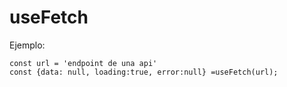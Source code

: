 # useFetch

Ejemplo:

```
const url = 'endpoint de una api'
const {data: null, loading:true, error:null} =useFetch(url);

```